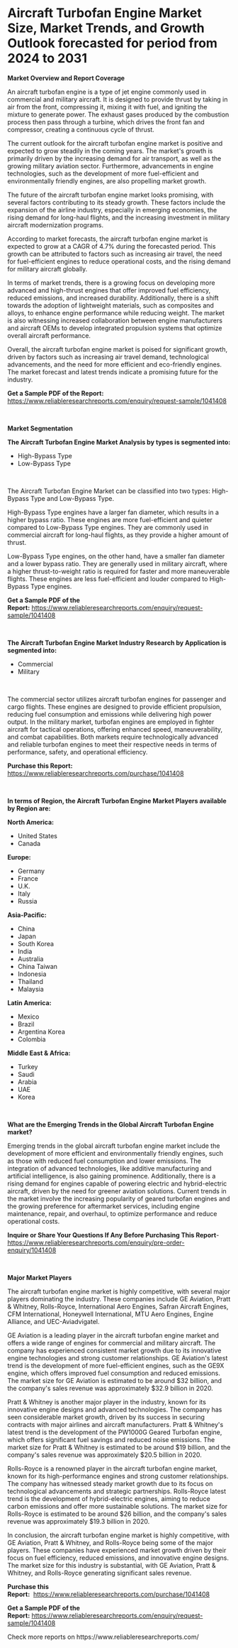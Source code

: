 <p><h1>Aircraft Turbofan Engine Market Size, Market Trends, and Growth Outlook forecasted for period from 2024 to 2031</h1></p><p><strong>Market Overview and Report Coverage</strong></p>
<p><p>An aircraft turbofan engine is a type of jet engine commonly used in commercial and military aircraft. It is designed to provide thrust by taking in air from the front, compressing it, mixing it with fuel, and igniting the mixture to generate power. The exhaust gases produced by the combustion process then pass through a turbine, which drives the front fan and compressor, creating a continuous cycle of thrust.</p><p>The current outlook for the aircraft turbofan engine market is positive and expected to grow steadily in the coming years. The market's growth is primarily driven by the increasing demand for air transport, as well as the growing military aviation sector. Furthermore, advancements in engine technologies, such as the development of more fuel-efficient and environmentally friendly engines, are also propelling market growth.</p><p>The future of the aircraft turbofan engine market looks promising, with several factors contributing to its steady growth. These factors include the expansion of the airline industry, especially in emerging economies, the rising demand for long-haul flights, and the increasing investment in military aircraft modernization programs.</p><p>According to market forecasts, the aircraft turbofan engine market is expected to grow at a CAGR of 4.7% during the forecasted period. This growth can be attributed to factors such as increasing air travel, the need for fuel-efficient engines to reduce operational costs, and the rising demand for military aircraft globally.</p><p>In terms of market trends, there is a growing focus on developing more advanced and high-thrust engines that offer improved fuel efficiency, reduced emissions, and increased durability. Additionally, there is a shift towards the adoption of lightweight materials, such as composites and alloys, to enhance engine performance while reducing weight. The market is also witnessing increased collaboration between engine manufacturers and aircraft OEMs to develop integrated propulsion systems that optimize overall aircraft performance.</p><p>Overall, the aircraft turbofan engine market is poised for significant growth, driven by factors such as increasing air travel demand, technological advancements, and the need for more efficient and eco-friendly engines. The market forecast and latest trends indicate a promising future for the industry.</p></p>
<p><strong>Get a Sample PDF of the Report:</strong> <a href="https://www.reliableresearchreports.com/enquiry/request-sample/1041408">https://www.reliableresearchreports.com/enquiry/request-sample/1041408</a></p>
<p>&nbsp;</p>
<p><strong>Market Segmentation</strong></p>
<p><strong>The Aircraft Turbofan Engine Market Analysis by types is segmented into:</strong></p>
<p><ul><li>High-Bypass Type</li><li>Low-Bypass Type</li></ul></p>
<p>&nbsp;</p>
<p><p>The Aircraft Turbofan Engine Market can be classified into two types: High-Bypass Type and Low-Bypass Type. </p><p>High-Bypass Type engines have a larger fan diameter, which results in a higher bypass ratio. These engines are more fuel-efficient and quieter compared to Low-Bypass Type engines. They are commonly used in commercial aircraft for long-haul flights, as they provide a higher amount of thrust.</p><p>Low-Bypass Type engines, on the other hand, have a smaller fan diameter and a lower bypass ratio. They are generally used in military aircraft, where a higher thrust-to-weight ratio is required for faster and more maneuverable flights. These engines are less fuel-efficient and louder compared to High-Bypass Type engines.</p></p>
<p><strong>Get a Sample PDF of the Report:</strong>&nbsp;<a href="https://www.reliableresearchreports.com/enquiry/request-sample/1041408">https://www.reliableresearchreports.com/enquiry/request-sample/1041408</a></p>
<p>&nbsp;</p>
<p><strong>The Aircraft Turbofan Engine Market Industry Research by Application is segmented into:</strong></p>
<p><ul><li>Commercial</li><li>Military</li></ul></p>
<p>&nbsp;</p>
<p><p>The commercial sector utilizes aircraft turbofan engines for passenger and cargo flights. These engines are designed to provide efficient propulsion, reducing fuel consumption and emissions while delivering high power output. In the military market, turbofan engines are employed in fighter aircraft for tactical operations, offering enhanced speed, maneuverability, and combat capabilities. Both markets require technologically advanced and reliable turbofan engines to meet their respective needs in terms of performance, safety, and operational efficiency.</p></p>
<p><strong>Purchase this Report:</strong>&nbsp; <a href="https://www.reliableresearchreports.com/purchase/1041408">https://www.reliableresearchreports.com/purchase/1041408</a></p>
<p>&nbsp;</p>
<p><strong>In terms of Region, the Aircraft Turbofan Engine Market Players available by Region are:</strong></p>
<p>
    <p> <strong> North America: </strong>
        <ul>
            <li>United States</li>
            <li>Canada</li>
        </ul>
        </p> 
    <p> <strong> Europe: </strong>
        <ul>
            <li>Germany</li>
            <li>France</li>
            <li>U.K.</li>
            <li>Italy</li>
            <li>Russia</li>
        </ul>
        </p> 
    <p> <strong> Asia-Pacific: </strong>
        <ul>
            <li>China</li>
            <li>Japan</li>
            <li>South Korea</li>
            <li>India</li>
            <li>Australia</li>
            <li>China Taiwan</li>
            <li>Indonesia</li>
            <li>Thailand</li>
            <li>Malaysia</li>
        </ul>
        </p> 
    <p> <strong> Latin America: </strong>
        <ul>
            <li>Mexico</li>
            <li>Brazil</li>
            <li>Argentina Korea</li>
            <li>Colombia</li>
        </ul>
        </p> 
    <p> <strong> Middle East & Africa: </strong>
        <ul>
            <li>Turkey</li>
            <li>Saudi</li>
            <li>Arabia</li>
            <li>UAE</li>
            <li>Korea</li>
        </ul>
    </p>
    </p>
<p>&nbsp;</p>
<p><strong>What are the Emerging Trends in the Global Aircraft Turbofan Engine market?</strong></p>
<p><p>Emerging trends in the global aircraft turbofan engine market include the development of more efficient and environmentally friendly engines, such as those with reduced fuel consumption and lower emissions. The integration of advanced technologies, like additive manufacturing and artificial intelligence, is also gaining prominence. Additionally, there is a rising demand for engines capable of powering electric and hybrid-electric aircraft, driven by the need for greener aviation solutions. Current trends in the market involve the increasing popularity of geared turbofan engines and the growing preference for aftermarket services, including engine maintenance, repair, and overhaul, to optimize performance and reduce operational costs.</p></p>
<p><strong>Inquire or Share Your Questions If Any Before Purchasing This Report</strong>- <a href="https://www.reliableresearchreports.com/enquiry/pre-order-enquiry/1041408">https://www.reliableresearchreports.com/enquiry/pre-order-enquiry/1041408</a></p>
<p>&nbsp;</p>
<p><strong>Major Market Players</strong></p>
<p><p>The aircraft turbofan engine market is highly competitive, with several major players dominating the industry. These companies include GE Aviation, Pratt & Whitney, Rolls-Royce, International Aero Engines, Safran Aircraft Engines, CFM International, Honeywell International, MTU Aero Engines, Engine Alliance, and UEC-Aviadvigatel. </p><p>GE Aviation is a leading player in the aircraft turbofan engine market and offers a wide range of engines for commercial and military aircraft. The company has experienced consistent market growth due to its innovative engine technologies and strong customer relationships. GE Aviation's latest trend is the development of more fuel-efficient engines, such as the GE9X engine, which offers improved fuel consumption and reduced emissions. The market size for GE Aviation is estimated to be around $32 billion, and the company's sales revenue was approximately $32.9 billion in 2020.</p><p>Pratt & Whitney is another major player in the industry, known for its innovative engine designs and advanced technologies. The company has seen considerable market growth, driven by its success in securing contracts with major airlines and aircraft manufacturers. Pratt & Whitney's latest trend is the development of the PW1000G Geared Turbofan engine, which offers significant fuel savings and reduced noise emissions. The market size for Pratt & Whitney is estimated to be around $19 billion, and the company's sales revenue was approximately $20.5 billion in 2020.</p><p>Rolls-Royce is a renowned player in the aircraft turbofan engine market, known for its high-performance engines and strong customer relationships. The company has witnessed steady market growth due to its focus on technological advancements and strategic partnerships. Rolls-Royce latest trend is the development of hybrid-electric engines, aiming to reduce carbon emissions and offer more sustainable solutions. The market size for Rolls-Royce is estimated to be around $26 billion, and the company's sales revenue was approximately $19.3 billion in 2020.</p><p>In conclusion, the aircraft turbofan engine market is highly competitive, with GE Aviation, Pratt & Whitney, and Rolls-Royce being some of the major players. These companies have experienced market growth driven by their focus on fuel efficiency, reduced emissions, and innovative engine designs. The market size for this industry is substantial, with GE Aviation, Pratt & Whitney, and Rolls-Royce generating significant sales revenue.</p></p>
<p><strong>Purchase this Report:</strong>&nbsp;&nbsp;<a href="https://www.reliableresearchreports.com/purchase/1041408">https://www.reliableresearchreports.com/purchase/1041408</a></p>
<p></p>
<p><strong>Get a Sample PDF of the Report:</strong>&nbsp;<a href="https://www.reliableresearchreports.com/enquiry/request-sample/1041408">https://www.reliableresearchreports.com/enquiry/request-sample/1041408</a></p>
<p>Check more reports on https://www.reliableresearchreports.com/</p>
